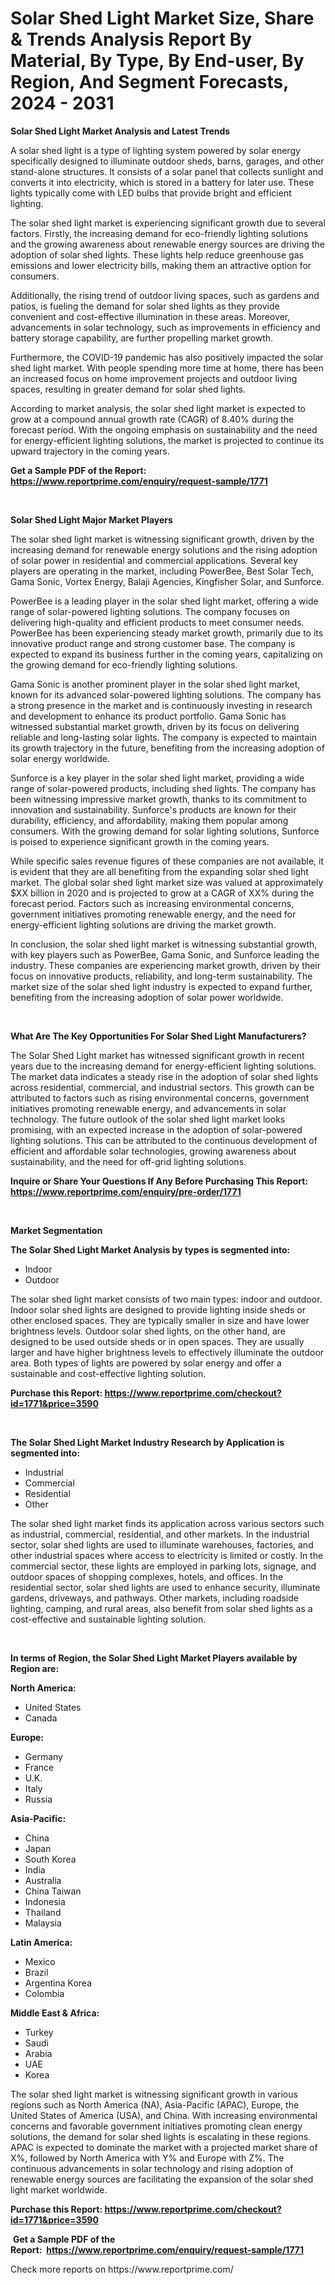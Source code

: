 <p><h1>Solar Shed Light Market Size, Share & Trends Analysis Report By Material, By Type, By End-user, By Region, And Segment Forecasts, 2024 - 2031</h1></p><p><strong>Solar Shed Light Market Analysis and Latest Trends</strong></p>
<p><p>A solar shed light is a type of lighting system powered by solar energy specifically designed to illuminate outdoor sheds, barns, garages, and other stand-alone structures. It consists of a solar panel that collects sunlight and converts it into electricity, which is stored in a battery for later use. These lights typically come with LED bulbs that provide bright and efficient lighting.</p><p>The solar shed light market is experiencing significant growth due to several factors. Firstly, the increasing demand for eco-friendly lighting solutions and the growing awareness about renewable energy sources are driving the adoption of solar shed lights. These lights help reduce greenhouse gas emissions and lower electricity bills, making them an attractive option for consumers.</p><p>Additionally, the rising trend of outdoor living spaces, such as gardens and patios, is fueling the demand for solar shed lights as they provide convenient and cost-effective illumination in these areas. Moreover, advancements in solar technology, such as improvements in efficiency and battery storage capability, are further propelling market growth.</p><p>Furthermore, the COVID-19 pandemic has also positively impacted the solar shed light market. With people spending more time at home, there has been an increased focus on home improvement projects and outdoor living spaces, resulting in greater demand for solar shed lights.</p><p>According to market analysis, the solar shed light market is expected to grow at a compound annual growth rate (CAGR) of 8.40% during the forecast period. With the ongoing emphasis on sustainability and the need for energy-efficient lighting solutions, the market is projected to continue its upward trajectory in the coming years.</p></p>
<p><strong>Get a Sample PDF of the Report:&nbsp; <a href="https://www.reportprime.com/enquiry/request-sample/1771">https://www.reportprime.com/enquiry/request-sample/1771</a></strong></p>
<p>&nbsp;</p>
<p><strong>Solar Shed Light Major Market Players</strong></p>
<p><p>The solar shed light market is witnessing significant growth, driven by the increasing demand for renewable energy solutions and the rising adoption of solar power in residential and commercial applications. Several key players are operating in the market, including PowerBee, Best Solar Tech, Gama Sonic, Vortex Energy, Balaji Agencies, Kingfisher Solar, and Sunforce.</p><p>PowerBee is a leading player in the solar shed light market, offering a wide range of solar-powered lighting solutions. The company focuses on delivering high-quality and efficient products to meet consumer needs. PowerBee has been experiencing steady market growth, primarily due to its innovative product range and strong customer base. The company is expected to expand its business further in the coming years, capitalizing on the growing demand for eco-friendly lighting solutions.</p><p>Gama Sonic is another prominent player in the solar shed light market, known for its advanced solar-powered lighting solutions. The company has a strong presence in the market and is continuously investing in research and development to enhance its product portfolio. Gama Sonic has witnessed substantial market growth, driven by its focus on delivering reliable and long-lasting solar lights. The company is expected to maintain its growth trajectory in the future, benefiting from the increasing adoption of solar energy worldwide.</p><p>Sunforce is a key player in the solar shed light market, providing a wide range of solar-powered products, including shed lights. The company has been witnessing impressive market growth, thanks to its commitment to innovation and sustainability. Sunforce's products are known for their durability, efficiency, and affordability, making them popular among consumers. With the growing demand for solar lighting solutions, Sunforce is poised to experience significant growth in the coming years.</p><p>While specific sales revenue figures of these companies are not available, it is evident that they are all benefiting from the expanding solar shed light market. The global solar shed light market size was valued at approximately $XX billion in 2020 and is projected to grow at a CAGR of XX% during the forecast period. Factors such as increasing environmental concerns, government initiatives promoting renewable energy, and the need for energy-efficient lighting solutions are driving the market growth.</p><p>In conclusion, the solar shed light market is witnessing substantial growth, with key players such as PowerBee, Gama Sonic, and Sunforce leading the industry. These companies are experiencing market growth, driven by their focus on innovative products, reliability, and long-term sustainability. The market size of the solar shed light industry is expected to expand further, benefiting from the increasing adoption of solar power worldwide.</p></p>
<p>&nbsp;</p>
<p><strong>What Are The Key Opportunities For Solar Shed Light Manufacturers?</strong></p>
<p><p>The Solar Shed Light market has witnessed significant growth in recent years due to the increasing demand for energy-efficient lighting solutions. The market data indicates a steady rise in the adoption of solar shed lights across residential, commercial, and industrial sectors. This growth can be attributed to factors such as rising environmental concerns, government initiatives promoting renewable energy, and advancements in solar technology. The future outlook of the solar shed light market looks promising, with an expected increase in the adoption of solar-powered lighting solutions. This can be attributed to the continuous development of efficient and affordable solar technologies, growing awareness about sustainability, and the need for off-grid lighting solutions.</p></p>
<p><strong>Inquire or Share Your Questions If Any Before Purchasing This Report: <a href="https://www.reportprime.com/enquiry/pre-order/1771">https://www.reportprime.com/enquiry/pre-order/1771</a></strong></p>
<p>&nbsp;</p>
<p><strong>Market Segmentation</strong></p>
<p><strong>The Solar Shed Light Market Analysis by types is segmented into:</strong></p>
<p><ul><li>Indoor</li><li>Outdoor</li></ul></p>
<p><p>The solar shed light market consists of two main types: indoor and outdoor. Indoor solar shed lights are designed to provide lighting inside sheds or other enclosed spaces. They are typically smaller in size and have lower brightness levels. Outdoor solar shed lights, on the other hand, are designed to be used outside sheds or in open spaces. They are usually larger and have higher brightness levels to effectively illuminate the outdoor area. Both types of lights are powered by solar energy and offer a sustainable and cost-effective lighting solution.</p></p>
<p><strong>Purchase this Report:&nbsp;<a href="https://www.reportprime.com/checkout?id=1771&price=3590">https://www.reportprime.com/checkout?id=1771&price=3590</a></strong></p>
<p>&nbsp;</p>
<p><strong>The Solar Shed Light Market Industry Research by Application is segmented into:</strong></p>
<p><ul><li>Industrial</li><li>Commercial</li><li>Residential</li><li>Other</li></ul></p>
<p><p>The solar shed light market finds its application across various sectors such as industrial, commercial, residential, and other markets. In the industrial sector, solar shed lights are used to illuminate warehouses, factories, and other industrial spaces where access to electricity is limited or costly. In the commercial sector, these lights are employed in parking lots, signage, and outdoor spaces of shopping complexes, hotels, and offices. In the residential sector, solar shed lights are used to enhance security, illuminate gardens, driveways, and pathways. Other markets, including roadside lighting, camping, and rural areas, also benefit from solar shed lights as a cost-effective and sustainable lighting solution.</p></p>
<p>&nbsp;</p>
<p><strong>In terms of Region, the Solar Shed Light Market Players available by Region are:</strong></p>
<p>
    <p> <strong> North America: </strong>
        <ul>
            <li>United States</li>
            <li>Canada</li>
        </ul>
        </p> 
    <p> <strong> Europe: </strong>
        <ul>
            <li>Germany</li>
            <li>France</li>
            <li>U.K.</li>
            <li>Italy</li>
            <li>Russia</li>
        </ul>
        </p> 
    <p> <strong> Asia-Pacific: </strong>
        <ul>
            <li>China</li>
            <li>Japan</li>
            <li>South Korea</li>
            <li>India</li>
            <li>Australia</li>
            <li>China Taiwan</li>
            <li>Indonesia</li>
            <li>Thailand</li>
            <li>Malaysia</li>
        </ul>
        </p> 
    <p> <strong> Latin America: </strong>
        <ul>
            <li>Mexico</li>
            <li>Brazil</li>
            <li>Argentina Korea</li>
            <li>Colombia</li>
        </ul>
        </p> 
    <p> <strong> Middle East & Africa: </strong>
        <ul>
            <li>Turkey</li>
            <li>Saudi</li>
            <li>Arabia</li>
            <li>UAE</li>
            <li>Korea</li>
        </ul>
    </p>
    </p>
<p><p>The solar shed light market is witnessing significant growth in various regions such as North America (NA), Asia-Pacific (APAC), Europe, the United States of America (USA), and China. With increasing environmental concerns and favorable government initiatives promoting clean energy solutions, the demand for solar shed lights is escalating in these regions. APAC is expected to dominate the market with a projected market share of X%, followed by North America with Y% and Europe with Z%. The continuous advancements in solar technology and rising adoption of renewable energy sources are facilitating the expansion of the solar shed light market worldwide.</p></p>
<p><strong>Purchase this Report: <a href="https://www.reportprime.com/checkout?id=1771&price=3590">https://www.reportprime.com/checkout?id=1771&price=3590</a></strong></p>
<p>&nbsp;<strong>Get a Sample PDF of the Report:&nbsp;&nbsp;<a href="https://www.reportprime.com/enquiry/request-sample/1771">https://www.reportprime.com/enquiry/request-sample/1771</a></strong></p>
<p><strong></strong></p>
<p>Check more reports on https://www.reportprime.com/</p>